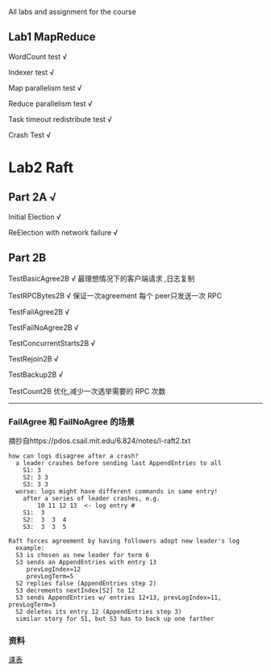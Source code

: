 
All labs and assignment for the course

## Lab1 MapReduce

WordCount test √

Indexer test √

Map parallelism test √

Reduce parallelism test √

Task timeout redistribute test √

Crash Test √

# Lab2 Raft

## Part 2A √

Initial Election √

ReElection with network failure √ 

## Part 2B

TestBasicAgree2B √
最理想情况下的客户端请求 ,日志复制

TestRPCBytes2B √
保证一次agreement 每个 peer只发送一次 RPC

TestFailAgree2B √ 

TestFailNoAgree2B √

TestConcurrentStarts2B √

TestRejoin2B √

TestBackup2B √

TestCount2B 优化,减少一次选举需要的 RPC 次数







---


### FailAgree 和 FailNoAgree 的场景

摘抄自https://pdos.csail.mit.edu/6.824/notes/l-raft2.txt

```
how can logs disagree after a crash?
  a leader crashes before sending last AppendEntries to all
    S1: 3
    S2: 3 3
    S3: 3 3
  worse: logs might have different commands in same entry!
    after a series of leader crashes, e.g.
        10 11 12 13  <- log entry #
    S1:  3
    S2:  3  3  4
    S3:  3  3  5

Raft forces agreement by having followers adopt new leader's log
  example:
  S3 is chosen as new leader for term 6
  S3 sends an AppendEntries with entry 13
     prevLogIndex=12
     prevLogTerm=5
  S2 replies false (AppendEntries step 2)
  S3 decrements nextIndex[S2] to 12
  S3 sends AppendEntries w/ entries 12+13, prevLogIndex=11, prevLogTerm=3
  S2 deletes its entry 12 (AppendEntries step 3)
  similar story for S1, but S3 has to back up one farther
  ```


### 资料

[课表](https://pdos.csail.mit.edu/6.824/schedule.html)
